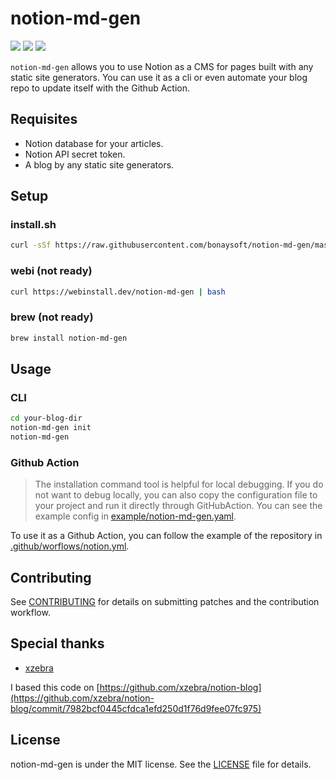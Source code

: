 # notion-md-gen

[![](https://github.com/bonaysoft/notion-md-gen/workflows/build/badge.svg)](https://github.com/bonaysoft/notion-md-gen/actions?query=workflow%3Abuild)
[![](https://img.shields.io/github/v/release/bonaysoft/notion-md-gen.svg)](https://github.com/bonaysoft/notion-md-gen/releases)
[![](https://img.shields.io/github/license/bonaysoft/notion-md-gen.svg)](https://github.com/bonaysoft/notion-md-gen/blob/master/LICENSE)

`notion-md-gen` allows you to use Notion as a CMS for pages built with any static site generators. You can use it as a
cli or even automate your blog repo to update itself with the Github Action.

## Requisites

- Notion database for your articles.
- Notion API secret token.
- A blog by any static site generators.

## Setup

### install.sh

```bash
curl -sSf https://raw.githubusercontent.com/bonaysoft/notion-md-gen/master/install.sh | sh
```

### webi (not ready)

```bash
curl https://webinstall.dev/notion-md-gen | bash
```

### brew (not ready)

```bash
brew install notion-md-gen
```

## Usage

### CLI

```bash
cd your-blog-dir
notion-md-gen init
notion-md-gen
```

### Github Action

> The installation command tool is helpful for local debugging. If you do not want to debug locally, you can also copy the configuration file to your project and run it directly through GitHubAction. You can see the example config in [example/notion-md-gen.yaml](example/notion-md-gen.yaml).

To use it as a Github Action, you can follow the example of the repository
in [.github/worflows/notion.yml](.github/workflows/notion.yml).

## Contributing

See [CONTRIBUTING](CONTRIBUTING.md) for details on submitting patches and the contribution workflow.

## Special thanks

- [xzebra](https://github.com/xzebra)

I based this code
on [https://github.com/xzebra/notion-blog](https://github.com/xzebra/notion-blog/commit/7982bcf0445cfdca1efd250d1f76d9fee07fc975)

## License

notion-md-gen is under the MIT license. See the [LICENSE](/LICENSE) file for details.
